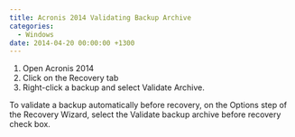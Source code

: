 ```yaml
---
title: Acronis 2014 Validating Backup Archive
categories:
  - Windows
date: 2014-04-20 00:00:00 +1300
---
```


  1. Open Acronis 2014
  2. Click on the Recovery tab
  3. Right-click a backup and select Validate Archive.

To validate a backup automatically before recovery, on the Options step of the Recovery Wizard, select the Validate backup archive before recovery check box.

